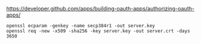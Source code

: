 
https://developer.github.com/apps/building-oauth-apps/authorizing-oauth-apps/
```
openssl ecparam -genkey -name secp384r1 -out server.key
openssl req -new -x509 -sha256 -key server.key -out server.crt -days 3650
```
